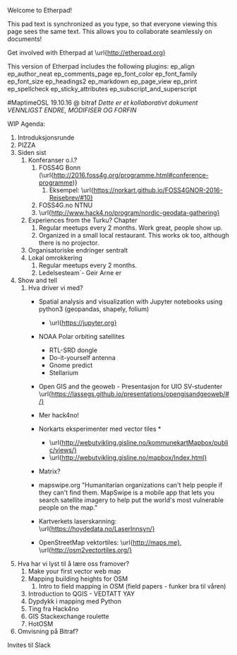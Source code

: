 Welcome to Etherpad!

This pad text is synchronized as you type, so that everyone viewing this page sees the same text. This allows you to collaborate seamlessly on documents!

Get involved with Etherpad at \url{http://etherpad.org}

This version of Etherpad includes the following plugins: ep\_align ep\_author\_neat ep\_comments\_page ep\_font\_color ep\_font\_family ep\_font\_size ep\_headings2 ep\_markdown ep\_page\_view ep\_print ep\_spellcheck ep\_sticky\_attributes ep\_subscript\_and\_superscript



#MaptimeOSL 19.10.16 @ bitraf
*Dette er et kollaborativt dokument*
*VENNLIGST ENDRE, MODIFISER OG FORFIN*

WIP Agenda:

   1. Introduksjonsrunde
   1. PIZZA
   1. Siden sist
       1. Konferanser o.l.?
           1. FOSS4G Bonn (\url{http://2016.foss4g.org/programme.html#conference-programme)}
               1. Eksempel: \url{https://norkart.github.io/FOSS4GNOR-2016-Reisebrev/#10}
           1. FOSS4G.no NTNU
           1. \url{http://www.hack4.no/program/nordic-geodata-gathering}
       1. Experiences from the Turku? Chapter
           1. Regular meetups every 2 months. Work great, people show up.
           1. Organized in a small local restaurant. This works ok too, although there is no projector.
       1. Organisatoriske endringer sentralt
       1. Lokal omrokkering
           1. Regular meetups every 2 months. 
           1. Ledelsesteam`- Geir Arne er
   1. Show and tell
       1. Hva driver vi med?
           * Spatial analysis and visualization with Jupyter notebooks using python3 (geopandas, shapely, folium)
               * \url{https://jupyter.org}
           * NOAA Polar orbiting satellites
               * RTL-SRD dongle
               * Do-it-yourself antenna
               * Gnome predict
               * Stellarium
           * Open GIS and the geoweb - Presentasjon for UIO SV-studenter \url{https://lassegs.github.io/presentations/opengisandgeoweb/#/}
           * Mer hack4no!
           * Norkarts eksperimenter med vector tiles
               * 

               * \url{http://webutvikling.gisline.no/kommunekartMapbox/public/views/}
               * \url{http://webutvikling.gisline.no/mapbox/Index.html}
           * Matrix?
           * mapswipe.org  "Humanitarian organizations can't help people if they can't find them. MapSwipe is a mobile app that lets you search satellite imagery to help put the world's most vulnerable people on the map."
           * Kartverkets laserskanning: \url{https://hoydedata.no/LaserInnsyn/}
           * OpenStreetMap vektortiles: \url{http://maps.me}, \url{http://osm2vectortiles.org/}
   1. Hva har vi lyst til å lære oss framover?
       1. Make your first vector web map
       1. Mapping building heights for OSM
           1. Intro to field mapping in OSM (field papers - funker bra til våren)
       1. Introduction to QGIS - VEDTATT YAY
       1. Dypdykk i mapping med Python
       1. Ting fra Hack4no
       1. GIS Stackexchange roulette
       1. HotOSM
   1. Omvisning på Bitraf?



Invites til Slack
